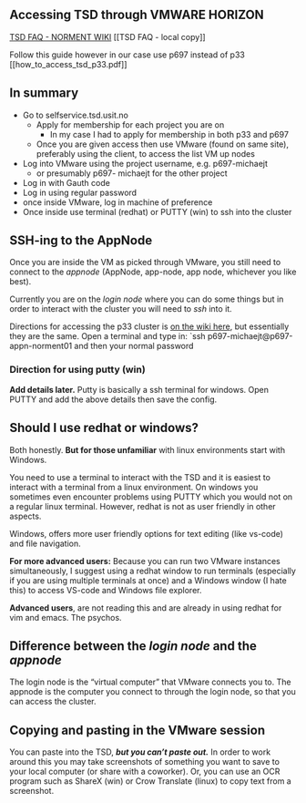 ## Accessing TSD through VMWARE HORIZON
[TSD FAQ - NORMENT WIKI](https://wiki.norment.uiocloud.no/dokuwiki/tsd-faq?s%5B%5D=tsd)
[[TSD FAQ - local copy]]

Follow this guide however in our case use p697 instead of p33 [[how_to_access_tsd_p33.pdf]]

## In summary
- Go to selfservice.tsd.usit.no
	- Apply for membership for each project you are on
		- In my case I had to apply for membership in both p33 and p697
	- Once you are given access then use VMware (found on same site), preferably using the client, to access the list VM up nodes
- Log into VMware using the project username, e.g.  p697-michaejt
	- or presumably p697- michaejt for the other project
- Log in with Gauth code
- Log in using regular password
- once inside VMware, log in machine of preference
- Once inside use terminal (redhat) or PUTTY (win) to ssh into the cluster

## SSH-ing to the AppNode
Once you are inside the VM as picked through VMware, you still need to connect to the *appnode* (AppNode, app-node, app node, whichever you like best). 

Currently you are on the *login node* where you can do some things but in order to interact with the cluster you will need to *ssh* into it.

Directions for accessing the p33 cluster is [on the wiki here](???), but essentially they are the same. Open a terminal and type in:
`ssh p697-michaejt@p697-appn-norment01
and then your normal password

### Direction for using putty (win)
**Add details later.** 
Putty is basically a ssh terminal for windows. 
Open PUTTY and add the above details then save the config.


## Should I use redhat or windows?
Both honestly. 
**But for those unfamiliar** with linux environments start with Windows.

You need to use a terminal to interact with the TSD and it is easiest to interact with a terminal from a linux environment. On windows you sometimes even encounter problems using PUTTY which you would not on a regular linux terminal. However, redhat is not as user friendly in other aspects.

Windows, offers more user friendly options for text editing (like vs-code) and file navigation.

**For more advanced users:** Because you can run two VMware instances simultaneously, I suggest using a redhat window to run terminals (especially if you are using multiple terminals at once) and a Windows window (I hate this) to access VS-code and Windows file explorer.

**Advanced users**, are not reading this and are already in using redhat for vim and emacs. The psychos.


## Difference between the *login node* and the *appnode*
The login node is the “virtual computer” that VMware connects you to.
The appnode is the computer you connect to through the login node, so that you can access the cluster.


## Copying and pasting in the VMware session
You can paste into the TSD, ***but you can’t paste out.***
In order to work around this you may take screenshots of something you want to save to your local computer (or share with a coworker).
Or, you can use an OCR program such as ShareX (win) or Crow Translate (linux) to copy text from a screenshot.

